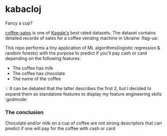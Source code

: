# kabacloj

Fancy a cup?

[coffee-sales](https://www.kaggle.com/datasets/ihelon/coffee-sales) is one of [Kaggle's](https://www.kaggle.com/) best
rated datasets. The dataset contains detailed records of sales for a coffee vending machine in Ukraine :flag-ua:

This repo performs a tiny application of ML algorithms(logistic regression & random forests) with the purpose to predict if you'll pay cash or card depending on the following features:

- The coffee has milk
- The coffee has chocolate
- The name of the coffee

💡 It can be debated that the latter describes the first 2, but I decided to expand them as standalone features to display my feature engineering skills :godmode:

### The conclusion

Chocolate and/or milk on a cup of coffee are not strong descriptors that can predict if one will pay for the coffee with cash or card
